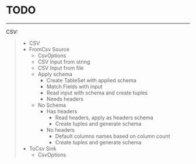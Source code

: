 # TODO
___

CSV:
> * CSV
>  * FromCsv Source
>    * CsvOptions
>    * CSV Input from string
>    * CSV Input from file
>    * Apply schema
>      * Create TableSet with applied schema
>      * Match Fields with input
>      * Read input with schema and create tuples
>      * Needs headers
>    * No Schema
>      * Has headers
>        * Read headers, apply as headers schema
>        * Create tuples and generate schema
>      * No headers
>        * Default columns names based on column count
>        * Create tuples and generate schema
>  * ToCsv Sink
>    * CsvOptions 